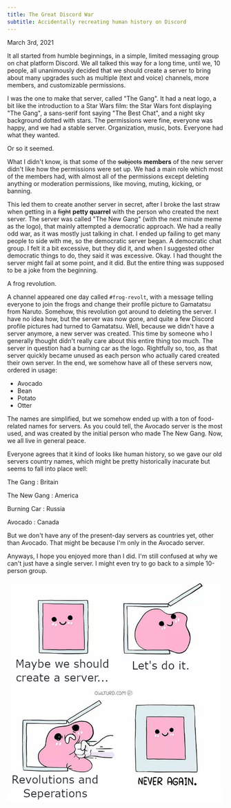 ```yaml
---
title: The Great Discord War
subtitle: Accidentally recreating human history on Discord
---
```


<time datetime="2021-03-03">March 3rd, 2021</time>

It all started from humble beginnings, in a simple, limited messaging group on chat platform Discord. We all talked this way for a long time, until we, 10 people, all unanimously decided that we should create a server to bring about many upgrades such as multiple (text and voice) channels, more members, and customizable permissions.

I was the one to make that server, called "The Gang". It had a neat logo, a bit like the introduction to a Star Wars film: the Star Wars font displaying "The Gang", a sans-serif font saying "The Best Chat", and a night sky background dotted with stars. The permissions were fine, everyone was happy, and we had a stable server. Organization, music, bots. Everyone had what they wanted.

Or so it seemed.

What I didn't know, is that some of the ~~subjects~~ **members** of the new server didn't like how the permissions were set up. We had a main role which most of the members had, with almost all of the permissions except deleting anything or moderation permissions, like moving, muting, kicking, or banning.

This led them to create another server in secret, after I broke the last straw when getting in a ~~fight~~ **petty quarrel** with the person who created the next server. The server was called "The New Gang" (with the next minute meme as the logo), that mainly attempted a democratic approach. We had a really odd war, as it was mostly just talking in chat. I ended up failing to get many people to side with me, so the democratic server began. A democratic chat group. I felt it a bit excessive, but they did it, and when I suggested other democratic things to do, they said it was excessive. Okay. I had thought the server might fail at some point, and it did. But the entire thing was supposed to be a joke from the beginning.

A frog revolution.

A channel appeared one day called `#frog-revolt`, with a message telling everyone to join the frogs and change their profile picture to Gamatatsu from Naruto. Somehow, this revolution got around to deleting the server. I have no idea how, but the server was now gone, and quite a few Discord profile pictures had turned to Gamatatsu. Well, because we didn't have a server anymore, a new server was created. This time by someone who I generally thought didn't really care about this entire thing too much. The server in question had a burning car as the logo. Rightfully so, too, as that server quickly became unused as each person who actually cared created their own server. In the end, we somehow have all of these servers now, ordered in usage:

* Avocado
* Bean
* Potato
* Otter

The names are simplified, but we somehow ended up with a ton of food-related names for servers. As you could tell, the Avocado server is the most used, and was created by the initial person who made The New Gang. Now, we all live in general peace.

Everyone agrees that it kind of looks like human history, so we gave our old servers country names, which might be pretty historically inacurate but seems to fall into place well:

The Gang
: Britain

The New Gang
: America

Burning Car
: Russia

Avocado
: Canada

But we don't have any of the present-day servers as countries yet, other than Avocado. That might be because I'm only in the Avocado server.

Anyways, I hope you enjoyed more than I did. I'm still confused at why we can't just have a single server. I might even try to go back to a simple 10-person group.

!["Never Again" meme: Maybe we should create a server](/img/discord-war-meme.png)
